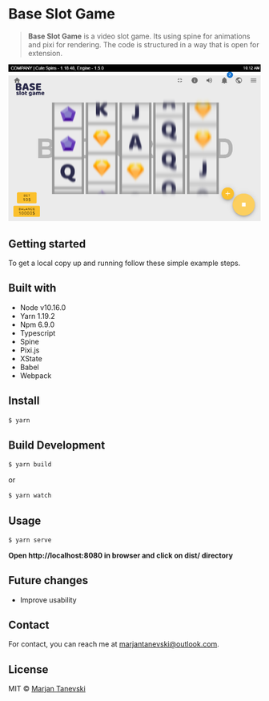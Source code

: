 # Base Slot Game

> **Base Slot Game** is a video slot game. Its using spine for animations and pixi for rendering. The code is structured in a way that is open for extension.

![Image](screenshot1.png)

## Getting started

To get a local copy up and running follow these simple example steps.

## Built with

- Node v10.16.0
- Yarn 1.19.2
- Npm 6.9.0
- Typescript
- Spine
- Pixi.js
- XState
- Babel
- Webpack

## Install

```sh
$ yarn
```

## Build Development

```sh
$ yarn build
```

or

```sh
$ yarn watch
```

## Usage

```sh
$ yarn serve
```

**Open http://localhost:8080 in browser and click on dist/ directory**

## Future changes

- Improve usability

## Contact

For contact, you can reach me at [marjantanevski@outlook.com](marjantanevski@outlook.com).

## License

MIT © [Marjan Tanevski](marjantanevski@outlook.com)
